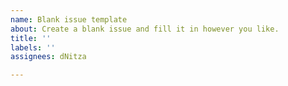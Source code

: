 ```yaml
---
name: Blank issue template
about: Create a blank issue and fill it in however you like.
title: ''
labels: ''
assignees: dNitza

---
```




